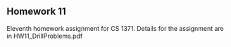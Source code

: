 ## Homework 11

Eleventh homework assignment for CS 1371. Details for the assignment are in HW11_DrillProblems.pdf
